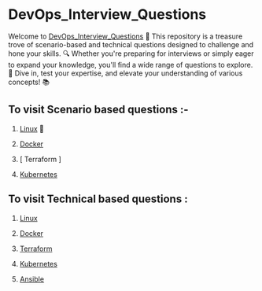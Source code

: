 # DevOps_Interview_Questions

Welcome to [DevOps_Interview_Questions](https://github.com/pranav278/DevOps_Interview_Questions/edit/main/README.md) 🌟 This repository is a treasure trove of scenario-based and technical questions designed to challenge and hone your skills. 🔍 Whether you're preparing for interviews or simply eager to expand your knowledge, you'll find a wide range of questions to explore. 🚀 Dive in, test your expertise, and elevate your understanding of various concepts! 📚




## To visit Scenario based questions :-

1. [Linux](https://github.com/pranav278/DevOps_Senariao_Based_Questions/blob/9bb42acdcc976e6de908e501ad72e6064eb9caaa/Scenario%20Based%20/Linux.md)  🐧

2. [Docker](https://github.com/pranav278/DevOps_Interview_Questions/blob/df6fe3c93a9563700fc795e220256178488a1100/Scenario%20Based%20/Docker.md)

3. [ Terraform ]

4. [Kubernetes](https://github.com/pranav278/DevOps_Interview_Questions/blob/main/Scenario%20Based%20/Kubernetes.md)

## To visit Technical based questions :

1. [Linux](https://github.com/pranav278/DevOps_Interview_Questions/blob/05a36efd906b717760009dd051107e946dccf6cb/Technical%20Based%20%20/Linux.md)

2. [Docker](https://github.com/pranav278/DevOps_Interview_Questions/blob/b69e5352981571f13a8111413996e8a14ea4f8b3/Technical%20Based%20%20/Docker.md)

3. [ Terraform ](https://github.com/pranav278/DevOps_Interview_Questions/blob/main/Technical%20Based%20%20/Terraform.md)

4. [Kubernetes](https://github.com/pranav278/DevOps_Interview_Questions/blob/main/Technical%20Based%20%20/Kubernates.md)

5. [Ansible](https://github.com/pranav278/DevOps_Interview_Questions/blob/main/Technical%20Based%20%20/Ansible.md)
